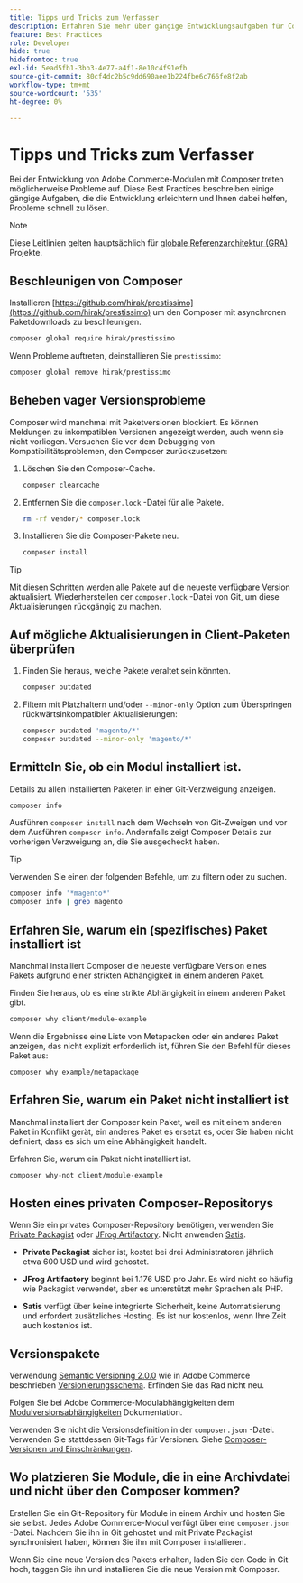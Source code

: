 ```yaml
---
title: Tipps und Tricks zum Verfasser
description: Erfahren Sie mehr über gängige Entwicklungsaufgaben für Composer und Anleitungen für die schnelle Lösung von Problemen.
feature: Best Practices
role: Developer
hide: true
hidefromtoc: true
exl-id: 5ead5fb1-3bb3-4e77-a4f1-8e10c4f91efb
source-git-commit: 80cf4dc2b5c9dd690aee1b224fbe6c766fe8f2ab
workflow-type: tm+mt
source-wordcount: '535'
ht-degree: 0%

---
```


# Tipps und Tricks zum Verfasser

Bei der Entwicklung von Adobe Commerce-Modulen mit Composer treten möglicherweise Probleme auf. Diese Best Practices beschreiben einige gängige Aufgaben, die die Entwicklung erleichtern und Ihnen dabei helfen, Probleme schnell zu lösen.

>[!NOTE]
>
>Diese Leitlinien gelten hauptsächlich für [globale Referenzarchitektur (GRA)](../overview.md) Projekte.

## Beschleunigen von Composer

Installieren [https://github.com/hirak/prestissimo](https://github.com/hirak/prestissimo) um den Composer mit asynchronen Paketdownloads zu beschleunigen.

```bash
composer global require hirak/prestissimo
```

Wenn Probleme auftreten, deinstallieren Sie `prestissimo`:

```bash
composer global remove hirak/prestissimo
```

## Beheben vager Versionsprobleme

Composer wird manchmal mit Paketversionen blockiert. Es können Meldungen zu inkompatiblen Versionen angezeigt werden, auch wenn sie nicht vorliegen. Versuchen Sie vor dem Debugging von Kompatibilitätsproblemen, den Composer zurückzusetzen:

1. Löschen Sie den Composer-Cache.

   ```bash
   composer clearcache
   ```

1. Entfernen Sie die `composer.lock` -Datei für alle Pakete.

   ```bash
   rm -rf vendor/* composer.lock
   ```

1. Installieren Sie die Composer-Pakete neu.

   ```bash
   composer install
   ```

>[!TIP]
>
>Mit diesen Schritten werden alle Pakete auf die neueste verfügbare Version aktualisiert. Wiederherstellen der `composer.lock` -Datei von Git, um diese Aktualisierungen rückgängig zu machen.

## Auf mögliche Aktualisierungen in Client-Paketen überprüfen

1. Finden Sie heraus, welche Pakete veraltet sein könnten.

   ```bash
   composer outdated
   ```

1. Filtern mit Platzhaltern und/oder `--minor-only` Option zum Überspringen rückwärtsinkompatibler Aktualisierungen:

   ```bash
   composer outdated 'magento/*'
   composer outdated --minor-only 'magento/*'
   ```

## Ermitteln Sie, ob ein Modul installiert ist.

Details zu allen installierten Paketen in einer Git-Verzweigung anzeigen.

```bash
composer info
```

Ausführen `composer install` nach dem Wechseln von Git-Zweigen und vor dem Ausführen `composer info`. Andernfalls zeigt Composer Details zur vorherigen Verzweigung an, die Sie ausgecheckt haben.

>[!TIP]
>
>Verwenden Sie einen der folgenden Befehle, um zu filtern oder zu suchen.
>
>```bash
>composer info '*magento*'
>composer info | grep magento
>```

## Erfahren Sie, warum ein (spezifisches) Paket installiert ist

Manchmal installiert Composer die neueste verfügbare Version eines Pakets aufgrund einer strikten Abhängigkeit in einem anderen Paket.

Finden Sie heraus, ob es eine strikte Abhängigkeit in einem anderen Paket gibt.

```bash
composer why client/module-example
```

Wenn die Ergebnisse eine Liste von Metapacken oder ein anderes Paket anzeigen, das nicht explizit erforderlich ist, führen Sie den Befehl für dieses Paket aus:

```bash
composer why example/metapackage
```

## Erfahren Sie, warum ein Paket nicht installiert ist

Manchmal installiert der Composer kein Paket, weil es mit einem anderen Paket in Konflikt gerät, ein anderes Paket es ersetzt es, oder Sie haben nicht definiert, dass es sich um eine Abhängigkeit handelt.

Erfahren Sie, warum ein Paket nicht installiert ist.

```bash
composer why-not client/module-example
```

## Hosten eines privaten Composer-Repositorys

Wenn Sie ein privates Composer-Repository benötigen, verwenden Sie [Private Packagist](https://packagist.com/) oder [JFrog Artifactory](https://jfrog.com/integration/php-composer-repository/). Nicht anwenden [Satis](https://github.com/composer/satis).

- **Private Packagist** sicher ist, kostet bei drei Administratoren jährlich etwa 600 USD und wird gehostet.

- **JFrog Artifactory** beginnt bei 1.176 USD pro Jahr. Es wird nicht so häufig wie Packagist verwendet, aber es unterstützt mehr Sprachen als PHP.

- **Satis** verfügt über keine integrierte Sicherheit, keine Automatisierung und erfordert zusätzliches Hosting. Es ist nur kostenlos, wenn Ihre Zeit auch kostenlos ist.

## Versionspakete

Verwendung [Semantic Versioning 2.0.0](https://semver.org/spec/v2.0.0.html) wie in Adobe Commerce beschrieben [Versionierungsschema](https://developer.adobe.com/commerce/php/development/versioning/). Erfinden Sie das Rad nicht neu.

Folgen Sie bei Adobe Commerce-Modulabhängigkeiten dem [Modulversionsabhängigkeiten](https://developer.adobe.com/commerce/php/development/versioning/dependencies/) Dokumentation.

Verwenden Sie nicht die Versionsdefinition in der `composer.json` -Datei. Verwenden Sie stattdessen Git-Tags für Versionen. Siehe [Composer-Versionen und Einschränkungen](https://getcomposer.org/doc/articles/versions.md#versions-and-constraints).

## Wo platzieren Sie Module, die in eine Archivdatei und nicht über den Composer kommen?

Erstellen Sie ein Git-Repository für Module in einem Archiv und hosten Sie sie selbst. Jedes Adobe Commerce-Modul verfügt über eine `composer.json` -Datei. Nachdem Sie ihn in Git gehostet und mit Private Packagist synchronisiert haben, können Sie ihn mit Composer installieren.

Wenn Sie eine neue Version des Pakets erhalten, laden Sie den Code in Git hoch, taggen Sie ihn und installieren Sie die neue Version mit Composer.
